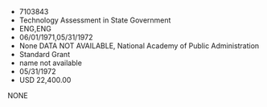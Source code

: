 * 7103843
* Technology Assessment in State Government
* ENG,ENG
* 06/01/1971,05/31/1972
* None   DATA NOT AVAILABLE, National Academy of Public Administration
* Standard Grant
*   name not available
* 05/31/1972
* USD 22,400.00

NONE